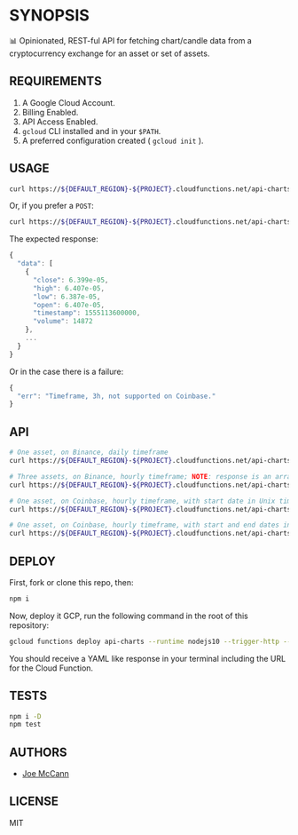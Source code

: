 # SYNOPSIS

📊 Opinionated, REST-ful API for fetching chart/candle data from a cryptocurrency exchange for an asset or set of assets.

## REQUIREMENTS

1. A Google Cloud Account.
2. Billing Enabled.
3. API Access Enabled.
4. `gcloud` CLI installed and in your `$PATH`.
5. A preferred configuration created ( `gcloud init` ).

## USAGE

```sh
curl https://${DEFAULT_REGION}-${PROJECT}.cloudfunctions.net/api-charts?exchange=binance&asset=btc-ltc&timeframe=1d
```

Or, if you prefer a `POST`:

```sh
curl https://${DEFAULT_REGION}-${PROJECT}.cloudfunctions.net/api-charts --data '{"exchange": "binance", "asset": "btc-ltc", "timeframe": "1d"}' -H "Content-Type: application/json"
```

The expected response:

```js
{
  "data": [
    {
      "close": 6.399e-05,
      "high": 6.407e-05,
      "low": 6.387e-05,
      "open": 6.407e-05,
      "timestamp": 1555113600000,
      "volume": 14872
    },
    ...
  }
}
```

Or in the case there is a failure:

```js
{
  "err": "Timeframe, 3h, not supported on Coinbase."
}
```

## API

```sh
# One asset, on Binance, daily timeframe
curl https://${DEFAULT_REGION}-${PROJECT}.cloudfunctions.net/api-charts?exchange=binance&asset=btc-ltc&timeframe=1d

# Three assets, on Binance, hourly timeframe; NOTE: response is an array of objects: {asset: XXX-YYYY, data: [{close, high, low, open, timestamp, volume}...]}
curl https://${DEFAULT_REGION}-${PROJECT}.cloudfunctions.net/api-charts?assets=BTC-LTC,BTC-XRP,USDT-ZEC&exchange=Binance&timeframe=1h

# One asset, on Coinbase, hourly timeframe, with start date in Unix timstamp format in milliseconds
curl https://${DEFAULT_REGION}-${PROJECT}.cloudfunctions.net/api-charts?asset=BTC-XRP&exchange=Coinbase&start=1555116991951000&timeframe=1h

# One asset, on Coinbase, hourly timeframe, with start and end dates in Unix timstamp format in milliseconds
curl https://${DEFAULT_REGION}-${PROJECT}.cloudfunctions.net/api-charts?asset=BTC-XRP&exchange=Coinbase&start=1555116991951000&end=1555119991951000&timeframe=1h
```

## DEPLOY

First, fork or clone this repo, then:

```sh
npm i
```

Now, deploy it GCP, run the following command in the root of this repository:

```sh
gcloud functions deploy api-charts --runtime nodejs10 --trigger-http --memory 128MB
```

You should receive a YAML like response in your terminal including the URL for the Cloud Function.

## TESTS

```sh
npm i -D
npm test
```

## AUTHORS

- [Joe McCann](https://twitter.com/joemccann)

## LICENSE

MIT
